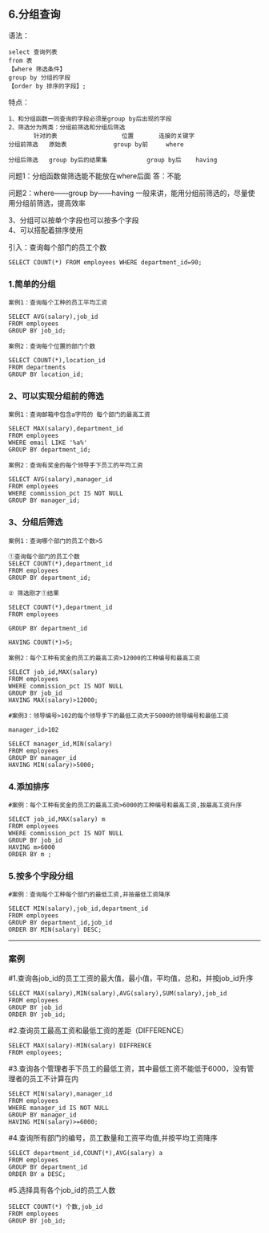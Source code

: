 
## 6.分组查询

语法：

	select 查询列表
	from 表
	【where 筛选条件】
	group by 分组的字段
	【order by 排序的字段】;

特点：

	1、和分组函数一同查询的字段必须是group by后出现的字段
	2、筛选分为两类：分组前筛选和分组后筛选
		   针对的表				     位置		  连接的关键字
	分组前筛选	原始表				group by前	  where

	分组后筛选	group by后的结果集    		group by后	 having

问题1：分组函数做筛选能不能放在where后面
答：不能

问题2：where——group by——having
一般来讲，能用分组前筛选的，尽量使用分组前筛选，提高效率

3、分组可以按单个字段也可以按多个字段  
4、可以搭配着排序使用
 


引入：查询每个部门的员工个数

	SELECT COUNT(*) FROM employees WHERE department_id=90;

### 1.简单的分组
```
案例1：查询每个工种的员工平均工资
	
SELECT AVG(salary),job_id
FROM employees
GROUP BY job_id;
```
	
```
案例2：查询每个位置的部门个数

SELECT COUNT(*),location_id
FROM departments
GROUP BY location_id;
```

### 2、可以实现分组前的筛选
```
案例1：查询邮箱中包含a字符的 每个部门的最高工资

SELECT MAX(salary),department_id
FROM employees
WHERE email LIKE '%a%'
GROUP BY department_id;
```
```
案例2：查询有奖金的每个领导手下员工的平均工资

SELECT AVG(salary),manager_id
FROM employees
WHERE commission_pct IS NOT NULL
GROUP BY manager_id;
  ```


### 3、分组后筛选
```
案例1：查询哪个部门的员工个数>5

①查询每个部门的员工个数
SELECT COUNT(*),department_id
FROM employees
GROUP BY department_id;

② 筛选刚才①结果

SELECT COUNT(*),department_id
FROM employees

GROUP BY department_id

HAVING COUNT(*)>5;
```
```
案例2：每个工种有奖金的员工的最高工资>12000的工种编号和最高工资

SELECT job_id,MAX(salary)
FROM employees
WHERE commission_pct IS NOT NULL
GROUP BY job_id
HAVING MAX(salary)>12000;
```
```
#案例3：领导编号>102的每个领导手下的最低工资大于5000的领导编号和最低工资

manager_id>102

SELECT manager_id,MIN(salary)
FROM employees
GROUP BY manager_id
HAVING MIN(salary)>5000;
```

### 4.添加排序
```
#案例：每个工种有奖金的员工的最高工资>6000的工种编号和最高工资,按最高工资升序

SELECT job_id,MAX(salary) m
FROM employees
WHERE commission_pct IS NOT NULL
GROUP BY job_id
HAVING m>6000
ORDER BY m ;
```



### 5.按多个字段分组
```
#案例：查询每个工种每个部门的最低工资,并按最低工资降序

SELECT MIN(salary),job_id,department_id
FROM employees
GROUP BY department_id,job_id
ORDER BY MIN(salary) DESC;
```
---
### 案例

#1.查询各job_id的员工工资的最大值，最小值，平均值，总和，并按job_id升序

	SELECT MAX(salary),MIN(salary),AVG(salary),SUM(salary),job_id
	FROM employees
	GROUP BY job_id
	ORDER BY job_id;


#2.查询员工最高工资和最低工资的差距（DIFFERENCE）

	SELECT MAX(salary)-MIN(salary) DIFFRENCE
	FROM employees;
	
#3.查询各个管理者手下员工的最低工资，其中最低工资不能低于6000，没有管理者的员工不计算在内

	SELECT MIN(salary),manager_id
	FROM employees
	WHERE manager_id IS NOT NULL
	GROUP BY manager_id
	HAVING MIN(salary)>=6000;

#4.查询所有部门的编号，员工数量和工资平均值,并按平均工资降序

	SELECT department_id,COUNT(*),AVG(salary) a
	FROM employees
	GROUP BY department_id
	ORDER BY a DESC;
	
#5.选择具有各个job_id的员工人数
	
	SELECT COUNT(*) 个数,job_id
	FROM employees
	GROUP BY job_id;
